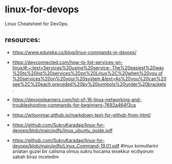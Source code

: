 # linux-for-devops
Linux Cheatsheet for DevOps.


## resources:

- https://www.edureka.co/blog/linux-commands-in-devops/

- https://devconnected.com/how-to-list-services-on-linux/#:~:text=Services%20using%20service-,The%20easiest%20way%20to%20list%20services%20on%20Linux%2C%20when%20you,of%20services%20on%20your%20system.&text=As%20you%20can%20see%2C%20each,preceded%20by%20symbols%20under%20brackets.

- https://devopslearners.com/list-of-16-linux-networking-and-troubleshooting-commands-for-beginners-7692a464f3ca

- https://wilsonmar.github.io/markdown-text-for-github-from-html/

- https://github.com/SukruKaradag/linux-for-devops/blob/main/pdfs/linux_ubuntu_guide.pdf

- https://github.com/SukruKaradag/linux-for-devops/blob/main/pdfs/Linux_Command-19.01.pdf
#linux komutlarini anlatan guzel bir calisma olmus sukru hocama tesekkur ecdiyorum sabah biraz inceledim
